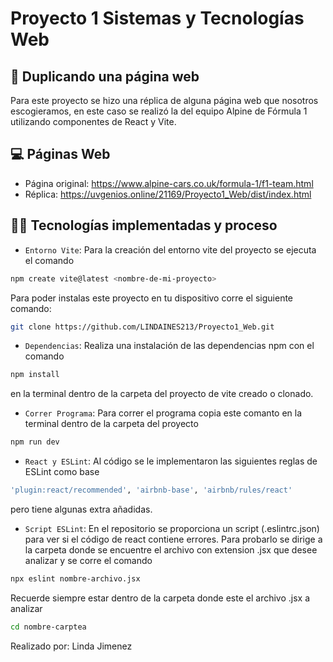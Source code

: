 # Proyecto 1 Sistemas y Tecnologías Web

## 🚗 Duplicando una página web

Para este proyecto se hizo una réplica de alguna página web que nosotros escogieramos, en este caso se realizó la del equipo Alpine de Fórmula 1 utilizando componentes de React y Vite.

## 💻 Páginas Web
- Página original: https://www.alpine-cars.co.uk/formula-1/f1-team.html
- Réplica: https://uvgenios.online/21169/Proyecto1_Web/dist/index.html

## 👩‍💻 Tecnologías implementadas y proceso

- `Entorno Vite`: Para la creación del entorno vite del proyecto se ejecuta el comando 
```bash
npm create vite@latest <nombre-de-mi-proyecto>
```
Para poder instalas este proyecto en tu dispositivo corre el siguiente comando:
```bash
git clone https://github.com/LINDAINES213/Proyecto1_Web.git
```
- `Dependencias`: Realiza una instalación de las dependencias npm con el comando 
```bash
npm install
``` 
en la terminal dentro de la carpeta del proyecto de vite creado o clonado.
- `Correr Programa`: Para correr el programa copia este comanto en la terminal dentro de la carpeta del proyecto
```bash
npm run dev
```
- `React y ESLint`: Al código se le implementaron las siguientes reglas de ESLint como base 
```bash
'plugin:react/recommended', 'airbnb-base', 'airbnb/rules/react' 
``` 
pero tiene algunas extra añadidas.
- `Script ESLint`: En el repositorio se proporciona un script (.eslintrc.json) para ver si el código de react contiene errores. Para probarlo se dirige a la carpeta donde se encuentre el archivo con extension .jsx que desee analizar y se corre el comando 
```bash
npx eslint nombre-archivo.jsx
```
Recuerde siempre estar dentro de la carpeta donde este el archivo .jsx a analizar
```bash
cd nombre-carptea
```

Realizado por: Linda Jimenez
